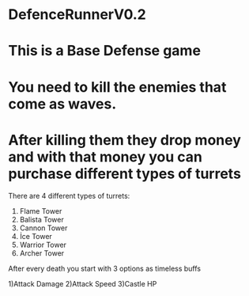 # DefenceRunnerV0.2

# This is a Base Defense game
# You need to kill the enemies that come as waves.
# After killing them they drop money and with that money you can purchase different types of turrets
 

There are 4 different types of turrets: 
 
1) Flame Tower
2) Balista Tower
3) Cannon Tower
4) İce Tower
5) Warrior Tower
6) Archer Tower
 
After every death you start with 3 options as timeless buffs 

1)Attack Damage
2)Attack Speed
3)Castle HP
